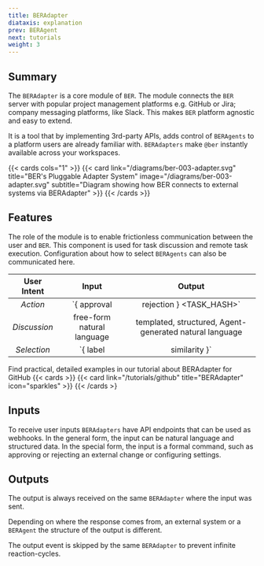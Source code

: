 ```yaml
---
title: BERAdapter
diataxis: explanation
prev: BERAgent
next: tutorials
weight: 3
---
```


## Summary
The `BERAdapter` is a core module of `BER`. The module connects the `BER` server with popular project management platforms e.g. GitHub or Jira; company messaging platforms, like Slack. This makes `BER` platform agnostic and easy to extend.

It is a tool that by implementing 3rd-party APIs, adds control of `BERAgents` to a platform users are already familiar with. `BERAdapters` make `@ber` instantly available across your workspaces. 

{{< cards cols="1" >}}
  {{< card link="/diagrams/ber-003-adapter.svg" title="BER's Pluggable Adapter System" image="/diagrams/ber-003-adapter.svg" subtitle="Diagram showing how BER connects to external systems via BERAdapter" >}}
{{< /cards >}}


## Features
The role of the module is to enable frictionless communication between the user and `BER`. This component is used for task discussion and remote task execution. Configuration about how to select `BERAgents` can also be communicated here.

| User Intent | Input                                  | Output                                                 |
|:-----------:|:--------------------------------------:|:------------------------------------------------------:|
| *Action*      | `{ approval | rejection } <TASK_HASH>` | external system response                               |
| *Discussion*  | free-form natural language             | templated, structured, Agent-generated natural language |
| *Selection*   | `{ label | similarity }`               | templated, structured, Agent-generated natural language |

Find practical, detailed examples in our tutorial about BERAdapter for GitHub
{{< cards >}}
  {{< card link="/tutorials/github" title="BERAdapter" icon="sparkles" >}}
{{< /cards >}

## Inputs
To receive user inputs `BERAdapters` have API endpoints that can be used as webhooks. In the general form, the input can be natural language and structured data. In the special form, the input is a formal command, such as approving or rejecting an external change or configuring settings.


## Outputs
The output is always received on the same `BERAdapter` where the input was sent.

Depending on where the response comes from, an external system or a `BERAgent` the structure of the output is different.

The output event is skipped by the same `BERAdapter` to prevent infinite reaction-cycles.

